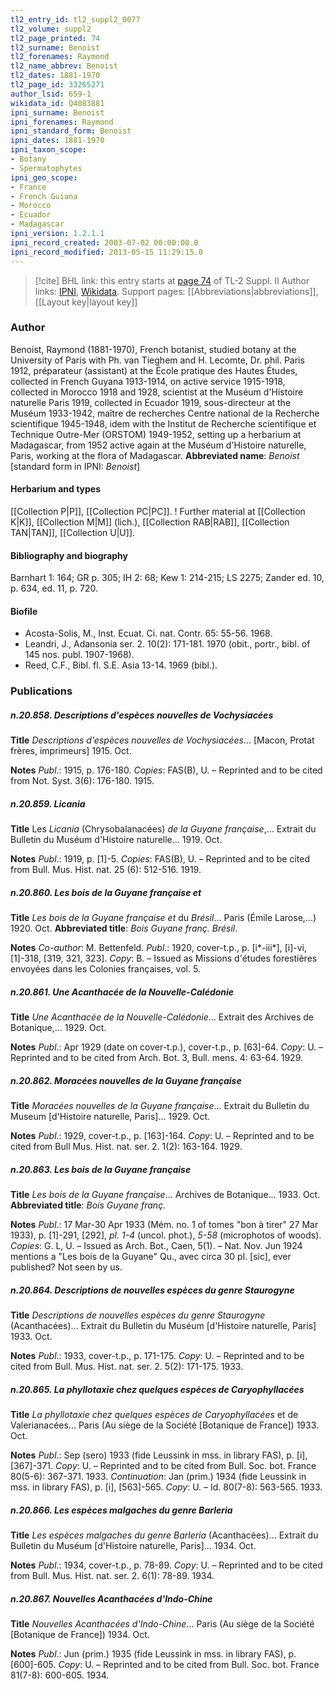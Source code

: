 ```yaml
---
tl2_entry_id: tl2_suppl2_0077
tl2_volume: suppl2
tl2_page_printed: 74
tl2_surname: Benoist
tl2_forenames: Raymond
tl2_name_abbrev: Benoist
tl2_dates: 1881-1970
tl2_page_id: 33265271
author_lsid: 659-1
wikidata_id: Q4083881
ipni_surname: Benoist
ipni_forenames: Raymond
ipni_standard_form: Benoist
ipni_dates: 1881-1970
ipni_taxon_scope: 
- Botany
- Spermatophytes
ipni_geo_scope: 
- France
- French Guiana
- Morocco
- Ecuador
- Madagascar
ipni_version: 1.2.1.1
ipni_record_created: 2003-07-02 00:00:00.0
ipni_record_modified: 2013-05-15 11:29:15.0
---
```


> [!cite] BHL link: this entry starts at [page 74](https://www.biodiversitylibrary.org/page/33265271) of TL-2 Suppl. II
> Author links: [IPNI](https://www.ipni.org/a/659-1), [Wikidata](https://www.wikidata.org/wiki/Q4083881). Support pages: [[Abbreviations|abbreviations]], [[Layout key|layout key]]

### Author

Benoist, Raymond (1881-1970), French botanist, studied botany at the University of Paris with Ph. van Tieghem and H. Lecomte, Dr. phil. Paris 1912, préparateur (assistant) at the École pratique des Hautes Études, collected in French Guyana 1913-1914, on active service 1915-1918, collected in Morocco 1918 and 1928, scientist at the Muséum d'Histoire naturelle Paris 1919, collected in Ecuador 1919, sous-directeur at the Muséum 1933-1942, maître de recherches Centre national de la Recherche scientifique 1945-1948, idem with the Institut de Recherche scientifique et Technique Outre-Mer (ORSTOM) 1949-1952, setting up a herbarium at Madagascar, from 1952 active again at the Muséum d'Histoire naturelle, Paris, working at the flora of Madagascar. 
**Abbreviated name**: *Benoist* \[standard form in IPNI: *Benoist*\]

#### Herbarium and types

[[Collection P|P]], [[Collection PC|PC]]. ! Further material at [[Collection K|K]], [[Collection M|M]] (lich.), [[Collection RAB|RAB]], [[Collection TAN|TAN]], [[Collection U|U]].

#### Bibliography and biography

Barnhart 1: 164; GR p. 305; IH 2: 68; Kew 1: 214-215; LS 2275; Zander ed. 10, p. 634, ed. 11, p. 720.

#### Biofile

- Acosta-Solis, M., Inst. Ecuat. Ci. nat. Contr. 65: 55-56. 1968.
- Leandri, J., Adansonia ser. 2. 10(2): 171-181. 1970 (obit., portr., bibl. of 145 nos. publ. 1907-1968).
- Reed, C.F., Bibl. fl. S.E. Asia 13-14. 1969 (bibl.).

### Publications

##### n.20.858. Descriptions d'espèces nouvelles de Vochysiacées

**Title**
*Descriptions d'espèces nouvelles de Vochysiacées*... \[Macon, Protat frères, imprimeurs\] 1915. Oct.

**Notes**
*Publ*.: 1915, p. 176-180. *Copies*: FAS(B), U. – Reprinted and to be cited from Not. Syst. 3(6): 176-180. 1915.

##### n.20.859. Licania

**Title**
Les *Licania* (Chrysobalanacées) *de la Guyane française*,... Extrait du Bulletin du Muséum d'Histoire naturelle... 1919. Oct.

**Notes**
*Publ*.: 1919, p. \[1\]-5. *Copies*: FAS(B), U. – Reprinted and to be cited from Bull. Mus. Hist. nat. 25 (6): 512-516. 1919.

##### n.20.860. Les bois de la Guyane française et

**Title**
*Les bois de la Guyane française et* du *Brésil*... Paris (Émile Larose,...) 1920. Oct.
**Abbreviated title**: *Bois Guyane franç. Brésil*.

**Notes**
*Co-author*: M. Bettenfeld.
*Publ*.: 1920, cover-t.p., p. \[i\*-iii\*\], \[i\]-vi, \[1\]-318, \[319, 321, 323\]. *Copy*: B. – Issued as Missions d'études forestières envoyées dans les Colonies françaises, vol. 5.

##### n.20.861. Une Acanthacée de la Nouvelle-Calédonie

**Title**
*Une Acanthacée de la Nouvelle-Calédonie*... Extrait des Archives de Botanique,... 1929. Oct.

**Notes**
*Publ*.: Apr 1929 (date on cover-t.p.), cover-t.p., p. \[63\]-64. *Copy*: U. – Reprinted and to be cited from Arch. Bot. 3, Bull. mens. 4: 63-64. 1929.

##### n.20.862. Moracées nouvelles de la Guyane française

**Title**
*Moracées nouvelles de la Guyane française*... Extrait du Bulletin du Museum \[d'Histoire naturelle, Paris\]... 1929. Oct.

**Notes**
*Publ*.: 1929, cover-t.p., p. \[163\]-164. *Copy*: U. – Reprinted and to be cited from Bull Mus. Hist. nat. ser. 2. 1(2): 163-164. 1929.

##### n.20.863. Les bois de la Guyane française

**Title**
*Les bois de la Guyane française*... Archives de Botanique... 1933. Oct.
**Abbreviated title**: *Bois Guyane franç.*

**Notes**
*Publ*.: 17 Mar-30 Apr 1933 (Mém. no. 1 of tomes "bon à tirer" 27 Mar 1933), p. \[1\]-291, \[292\], *pl. 1-4* (uncol. phot.), *5-58* (microphotos of woods). *Copies*: G. L, U. – Issued as Arch. Bot., Caen, 5(1). – Nat. Nov. Jun 1924 mentions a "Les bois de la Guyane" Qu., avec circa 30 pl. \[sic\], ever published? Not seen by us.

##### n.20.864. Descriptions de nouvelles espèces du genre Staurogyne

**Title**
*Descriptions de nouvelles espèces du genre Staurogyne* (Acanthacées)... Extrait du Bulletin du Muséum \[d'Histoire naturelle, Paris\] 1933. Oct.

**Notes**
*Publ*.: 1933, cover-t.p., p. 171-175. *Copy*: U. – Reprinted and to be cited from Bull. Mus. Hist. nat. ser. 2. 5(2): 171-175. 1933.

##### n.20.865. La phyllotaxie chez quelques espèces de Caryophyllacées

**Title**
*La phyllotaxie chez quelques espèces de Caryophyllacées* et de Valerianacées... Paris (Au siège de la Société \[Botanique de France\]) 1933. Oct.

**Notes**
*Publ*.: Sep (sero) 1933 (fide Leussink in mss. in library FAS), p. \[i\], \[367\]-371. *Copy*: U. – Reprinted and to be cited from Bull. Soc. bot. France 80(5-6): 367-371. 1933.
*Continuation*: Jan (prim.) 1934 (fide Leussink in mss. in library FAS), p. \[i\], \[563\]-565. *Copy*: U. – Id. 80(7-8): 563-565. 1933.

##### n.20.866. Les espèces malgaches du genre Barleria

**Title**
*Les espèces malgaches du genre Barleria* (Acanthacées)... Extrait du Bulletin du Muséum \[d'Histoire naturelle, Paris\]... 1934. Oct.

**Notes**
*Publ*.: 1934, cover-t.p., p. 78-89. *Copy*: U. – Reprinted and to be cited from Bull. Mus. Hist. nat. ser. 2. 6(1): 78-89. 1934.

##### n.20.867. Nouvelles Acanthacées d'Indo-Chine

**Title**
*Nouvelles Acanthacées d'Indo-Chine*... Paris (Au siège de la Société \[Botanique de France\]) 1934. Oct.

**Notes**
*Publ*.: Jun (prim.) 1935 (fide Leussink in mss. in library FAS), p. \[600\]-605. *Copy*: U. – Reprinted and to be cited from Bull. Soc. bot. France 81(7-8): 600-605. 1934.

